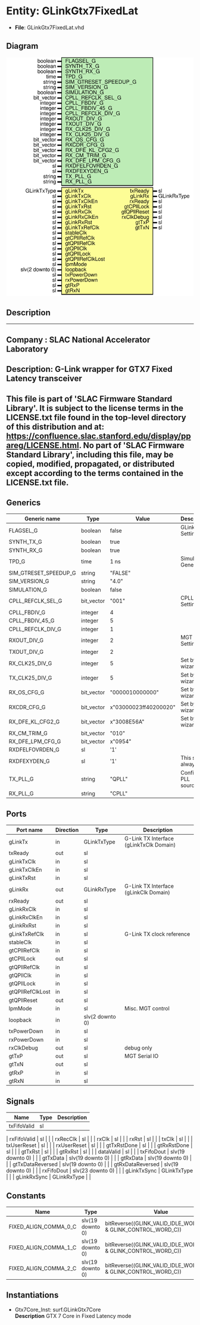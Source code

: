 # Entity: GLinkGtx7FixedLat

- **File**: GLinkGtx7FixedLat.vhd
## Diagram

![Diagram](GLinkGtx7FixedLat.svg "Diagram")
## Description

-----------------------------------------------------------------------------
 Company    : SLAC National Accelerator Laboratory
-----------------------------------------------------------------------------
 Description: G-Link wrapper for GTX7 Fixed Latency transceiver
-----------------------------------------------------------------------------
 This file is part of 'SLAC Firmware Standard Library'.
 It is subject to the license terms in the LICENSE.txt file found in the
 top-level directory of this distribution and at:
    https://confluence.slac.stanford.edu/display/ppareg/LICENSE.html.
 No part of 'SLAC Firmware Standard Library', including this file,
 may be copied, modified, propagated, or distributed except according to
 the terms contained in the LICENSE.txt file.
-----------------------------------------------------------------------------
## Generics

| Generic name          | Type       | Value                 | Description              |
| --------------------- | ---------- | --------------------- | ------------------------ |
| FLAGSEL_G             | boolean    | false                 | GLink Settings           |
| SYNTH_TX_G            | boolean    | true                  |                          |
| SYNTH_RX_G            | boolean    | true                  |                          |
| TPD_G                 | time       | 1 ns                  | Simulation Generics      |
| SIM_GTRESET_SPEEDUP_G | string     | "FALSE"               |                          |
| SIM_VERSION_G         | string     | "4.0"                 |                          |
| SIMULATION_G          | boolean    | false                 |                          |
| CPLL_REFCLK_SEL_G     | bit_vector | "001"                 | CPLL Settings            |
| CPLL_FBDIV_G          | integer    | 4                     |                          |
| CPLL_FBDIV_45_G       | integer    | 5                     |                          |
| CPLL_REFCLK_DIV_G     | integer    | 1                     |                          |
| RXOUT_DIV_G           | integer    | 2                     | MGT Settings             |
| TXOUT_DIV_G           | integer    | 2                     |                          |
| RX_CLK25_DIV_G        | integer    | 5                     |  Set by wizard           |
| TX_CLK25_DIV_G        | integer    | 5                     |  Set by wizard           |
| RX_OS_CFG_G           | bit_vector | "0000010000000"       |  Set by wizard           |
| RXCDR_CFG_G           | bit_vector | x"03000023ff40200020" |  Set by wizard           |
| RX_DFE_KL_CFG2_G      | bit_vector | x"3008E56A"           |  Set by wizard           |
| RX_CM_TRIM_G          | bit_vector | "010"                 |                          |
| RX_DFE_LPM_CFG_G      | bit_vector | x"0954"               |                          |
| RXDFELFOVRDEN_G       | sl         | '1'                   |                          |
| RXDFEXYDEN_G          | sl         | '1'                   |  This should always be 1 |
| TX_PLL_G              | string     | "QPLL"                | Configure PLL sources    |
| RX_PLL_G              | string     | "CPLL"                |                          |
## Ports

| Port name        | Direction | Type            | Description                             |
| ---------------- | --------- | --------------- | --------------------------------------- |
| gLinkTx          | in        | GLinkTxType     | G-Link TX Interface (gLinkTxClk Domain) |
| txReady          | out       | sl              |                                         |
| gLinkTxClk       | in        | sl              |                                         |
| gLinkTxClkEn     | in        | sl              |                                         |
| gLinkTxRst       | in        | sl              |                                         |
| gLinkRx          | out       | GLinkRxType     | G-Link TX Interface (gLinkClk Domain)   |
| rxReady          | out       | sl              |                                         |
| gLinkRxClk       | in        | sl              |                                         |
| gLinkRxClkEn     | in        | sl              |                                         |
| gLinkRxRst       | in        | sl              |                                         |
| gLinkTxRefClk    | in        | sl              |  G-Link TX clock reference              |
| stableClk        | in        | sl              |                                         |
| gtCPllRefClk     | in        | sl              |                                         |
| gtCPllLock       | out       | sl              |                                         |
| gtQPllRefClk     | in        | sl              |                                         |
| gtQPllClk        | in        | sl              |                                         |
| gtQPllLock       | in        | sl              |                                         |
| gtQPllRefClkLost | in        | sl              |                                         |
| gtQPllReset      | out       | sl              |                                         |
| lpmMode          | in        | sl              | Misc. MGT control                       |
| loopback         | in        | slv(2 downto 0) |                                         |
| txPowerDown      | in        | sl              |                                         |
| rxPowerDown      | in        | sl              |                                         |
| rxClkDebug       | out       | sl              |  debug only                             |
| gtTxP            | out       | sl              | MGT Serial IO                           |
| gtTxN            | out       | sl              |                                         |
| gtRxP            | in        | sl              |                                         |
| gtRxN            | in        | sl              |                                         |
## Signals

| Name                    | Type             | Description |
| ----------------------- | ---------------- | ----------- |
| txFifoValid             | sl               |             |
| 
      rxFifoValid      | sl               |             |
| 
      rxRecClk         | sl               |             |
| 
      rxClk            | sl               |             |
| 
      rxRst            | sl               |             |
| 
      txClk            | sl               |             |
| 
      txUserReset      | sl               |             |
| 
      rxUserReset      | sl               |             |
| 
      gtTxRstDone      | sl               |             |
| 
      gtRxRstDone      | sl               |             |
| 
      gtTxRst          | sl               |             |
| 
      gtRxRst          | sl               |             |
| 
      dataValid        | sl               |             |
| txFifoDout              | slv(19 downto 0) |             |
| 
      gtTxData         | slv(19 downto 0) |             |
| 
      gtRxData         | slv(19 downto 0) |             |
| 
      gtTxDataReversed | slv(19 downto 0) |             |
| 
      gtRxDataReversed | slv(19 downto 0) |             |
| rxFifoDout              | slv(23 downto 0) |             |
| gLinkTxSync             | GLinkTxType      |             |
| gLinkRxSync             | GLinkRxType      |             |
## Constants

| Name                  | Type             | Value                                                             | Description |
| --------------------- | ---------------- | ----------------------------------------------------------------- | ----------- |
| FIXED_ALIGN_COMMA_0_C | slv(19 downto 0) |  bitReverse((GLINK_VALID_IDLE_WORDS_C(0) & GLINK_CONTROL_WORD_C)) |  FF0        |
| FIXED_ALIGN_COMMA_1_C | slv(19 downto 0) |  bitReverse((GLINK_VALID_IDLE_WORDS_C(1) & GLINK_CONTROL_WORD_C)) |  FF1A       |
| FIXED_ALIGN_COMMA_2_C | slv(19 downto 0) |  bitReverse((GLINK_VALID_IDLE_WORDS_C(2) & GLINK_CONTROL_WORD_C)) |  FF1B       |
## Instantiations

- Gtx7Core_Inst: surf.GLinkGtx7Core
</br>**Description**
 GTX 7 Core in Fixed Latency mode

